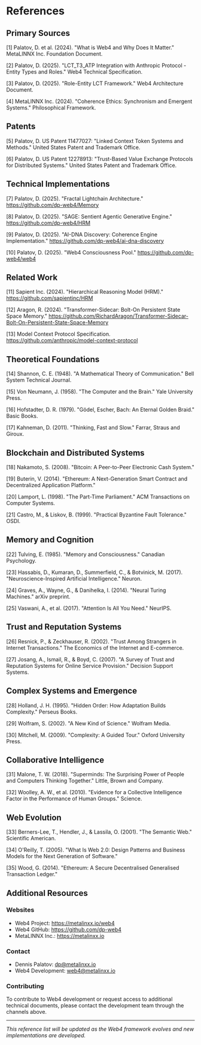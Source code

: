 # References

## Primary Sources

[1] Palatov, D. et al. (2024). "What is Web4 and Why Does It Matter." MetaLINNX Inc. Foundation Document.

[2] Palatov, D. (2025). "LCT_T3_ATP Integration with Anthropic Protocol - Entity Types and Roles." Web4 Technical Specification.

[3] Palatov, D. (2025). "Role-Entity LCT Framework." Web4 Architecture Document.

[4] MetaLINNX Inc. (2024). "Coherence Ethics: Synchronism and Emergent Systems." Philosophical Framework.

## Patents

[5] Palatov, D. US Patent 11477027: "Linked Context Token Systems and Methods." United States Patent and Trademark Office.

[6] Palatov, D. US Patent 12278913: "Trust-Based Value Exchange Protocols for Distributed Systems." United States Patent and Trademark Office.

## Technical Implementations

[7] Palatov, D. (2025). "Fractal Lightchain Architecture." https://github.com/dp-web4/Memory

[8] Palatov, D. (2025). "SAGE: Sentient Agentic Generative Engine." https://github.com/dp-web4/HRM

[9] Palatov, D. (2025). "AI-DNA Discovery: Coherence Engine Implementation." https://github.com/dp-web4/ai-dna-discovery

[10] Palatov, D. (2025). "Web4 Consciousness Pool." https://github.com/dp-web4/web4

## Related Work

[11] Sapient Inc. (2024). "Hierarchical Reasoning Model (HRM)." https://github.com/sapientinc/HRM

[12] Aragon, R. (2024). "Transformer-Sidecar: Bolt-On Persistent State Space Memory." https://github.com/RichardAragon/Transformer-Sidecar-Bolt-On-Persistent-State-Space-Memory

[13] Model Context Protocol Specification. https://github.com/anthropic/model-context-protocol

## Theoretical Foundations

[14] Shannon, C. E. (1948). "A Mathematical Theory of Communication." Bell System Technical Journal.

[15] Von Neumann, J. (1958). "The Computer and the Brain." Yale University Press.

[16] Hofstadter, D. R. (1979). "Gödel, Escher, Bach: An Eternal Golden Braid." Basic Books.

[17] Kahneman, D. (2011). "Thinking, Fast and Slow." Farrar, Straus and Giroux.

## Blockchain and Distributed Systems

[18] Nakamoto, S. (2008). "Bitcoin: A Peer-to-Peer Electronic Cash System."

[19] Buterin, V. (2014). "Ethereum: A Next-Generation Smart Contract and Decentralized Application Platform."

[20] Lamport, L. (1998). "The Part-Time Parliament." ACM Transactions on Computer Systems.

[21] Castro, M., & Liskov, B. (1999). "Practical Byzantine Fault Tolerance." OSDI.

## Memory and Cognition

[22] Tulving, E. (1985). "Memory and Consciousness." Canadian Psychology.

[23] Hassabis, D., Kumaran, D., Summerfield, C., & Botvinick, M. (2017). "Neuroscience-Inspired Artificial Intelligence." Neuron.

[24] Graves, A., Wayne, G., & Danihelka, I. (2014). "Neural Turing Machines." arXiv preprint.

[25] Vaswani, A., et al. (2017). "Attention Is All You Need." NeurIPS.

## Trust and Reputation Systems

[26] Resnick, P., & Zeckhauser, R. (2002). "Trust Among Strangers in Internet Transactions." The Economics of the Internet and E-commerce.

[27] Josang, A., Ismail, R., & Boyd, C. (2007). "A Survey of Trust and Reputation Systems for Online Service Provision." Decision Support Systems.

## Complex Systems and Emergence

[28] Holland, J. H. (1995). "Hidden Order: How Adaptation Builds Complexity." Perseus Books.

[29] Wolfram, S. (2002). "A New Kind of Science." Wolfram Media.

[30] Mitchell, M. (2009). "Complexity: A Guided Tour." Oxford University Press.

## Collaborative Intelligence

[31] Malone, T. W. (2018). "Superminds: The Surprising Power of People and Computers Thinking Together." Little, Brown and Company.

[32] Woolley, A. W., et al. (2010). "Evidence for a Collective Intelligence Factor in the Performance of Human Groups." Science.

## Web Evolution

[33] Berners-Lee, T., Hendler, J., & Lassila, O. (2001). "The Semantic Web." Scientific American.

[34] O'Reilly, T. (2005). "What Is Web 2.0: Design Patterns and Business Models for the Next Generation of Software."

[35] Wood, G. (2014). "Ethereum: A Secure Decentralised Generalised Transaction Ledger."

## Additional Resources

### Websites
- Web4 Project: https://metalinxx.io/web4
- Web4 GitHub: https://github.com/dp-web4
- MetaLINNX Inc.: https://metalinxx.io

### Contact
- Dennis Palatov: dp@metalinxx.io
- Web4 Development: web4@metalinxx.io

### Contributing
To contribute to Web4 development or request access to additional technical documents, please contact the development team through the channels above.

---

*This reference list will be updated as the Web4 framework evolves and new implementations are developed.*